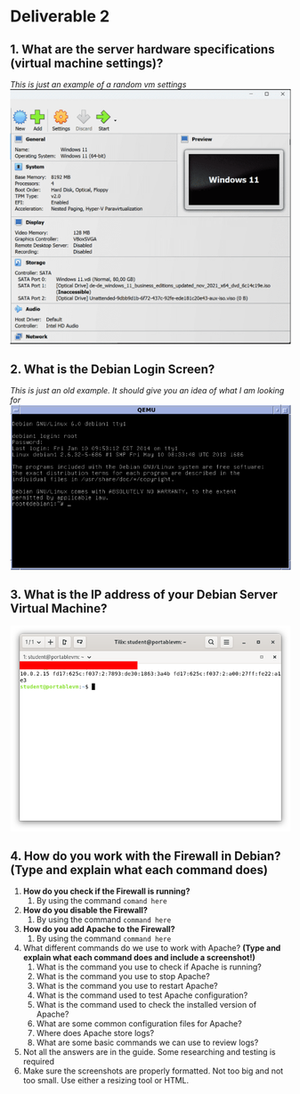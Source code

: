 # Deliverable 2
## 1. What are the server hardware specifications (virtual machine settings)?
*This is just an example of a random vm settings*
![vm](vmsettings.png)

## 2. What is the Debian Login Screen?
*This is just an old example. It should give you an idea of what I am looking for*
![debian](debian.png)

## 3. What is the IP address of your Debian Server Virtual Machine? 
![ip addr](ipaddress.png)

## 4. How do you work with the Firewall in Debian? **(Type and explain what each command does)**
   1. **How do you check if the Firewall is running?**
      1.  By using the command `comand here`
   2. **How do you disable the Firewall?** 
      1. By using the command `command here`
   3. **How do you add Apache to the Firewall?** 
      1. By using the command `command here`
1. What different commands do we use to work with Apache? **(Type and explain what each command does and include a screenshot!)**
   1.  What is the command you use to check if Apache is running?
   2.  What is the command you use to stop Apache?
   3.  What is the command you use to restart Apache?
   4.  What is the command used to test Apache configuration?
   5.  What is the command used to check the installed version of Apache?
   6.  What are some common configuration files for Apache?
   7.  Where does Apache store logs?
   8.  What are some basic commands we can use to review logs?
2. Not all the answers are in the guide. Some researching and testing is required
3. Make sure the screenshots are properly formatted. Not too big and not too small. Use either a resizing tool or HTML.
